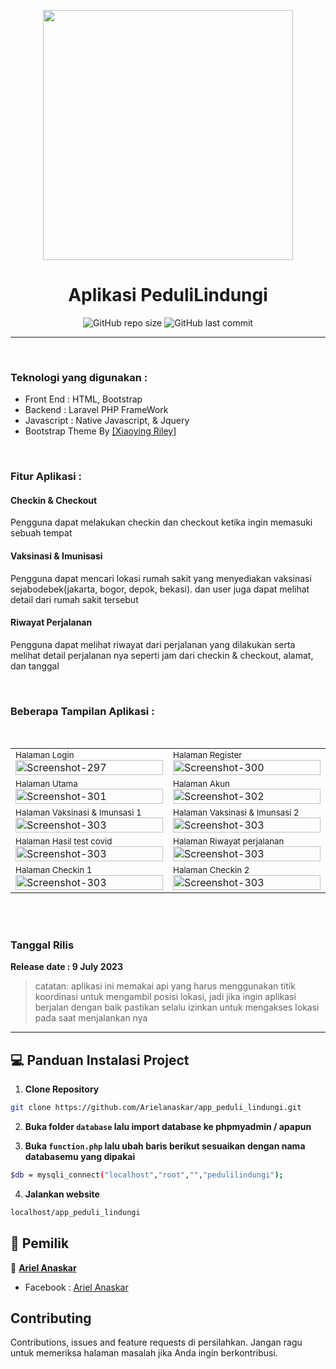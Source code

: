 <p align="center">
    <img src="https://i.ibb.co/Dk5MLbR/logo-pedulilindungi.png" width="400px">
</p>

<h1 align="center">Aplikasi PeduliLindungi</h1>

<span align="center">
    
![GitHub repo size](https://img.shields.io/github/repo-size/Arielanaskar/app_peduli_lindungi)
![GitHub last commit](https://img.shields.io/github/last-commit/Arielanaskar/app_peduli_lindungi)
    
</span>

<hr/>
<br/>
<h3>Teknologi yang digunakan :</h3>
<ul>
<li>Front End : HTML, Bootstrap</li>
<li>Backend : Laravel PHP FrameWork</li>
<li>Javascript : Native Javascript, & Jquery</li>
<li>Bootstrap Theme By <a href='https://themes.3rdwavemedia.com/'>[Xiaoying Riley]</a></li>
</ul>
<br/>
<h3>Fitur Aplikasi :</h3>
<h4>Checkin & Checkout</h4>
    <p>Pengguna dapat melakukan checkin dan checkout ketika ingin memasuki sebuah tempat</p
<br>
<h4>Vaksinasi & Imunisasi</h4>
    <p>Pengguna dapat mencari lokasi rumah sakit yang menyediakan vaksinasi sejabodebek(jakarta, bogor, depok, bekasi). dan user juga dapat melihat detail dari rumah sakit tersebut</p
<br>
<h4>Riwayat Perjalanan</h4>
    <p>Pengguna dapat melihat riwayat dari perjalanan yang dilakukan serta melihat detail perjalanan nya seperti jam dari checkin & checkout, alamat, dan tanggal</p>
<br>
<h3>Beberapa Tampilan Aplikasi :</h3>
<br>
<table>
<tr>
    <td>
    <small>Halaman Login</small>
        <img src="https://i.ibb.co/NKJ80tH/Screenshot-404.png" alt="Screenshot-297" width="100%" border="0">
    </td>
    <td>
    <small>Halaman Register</small>
        <img src="https://i.ibb.co/tqV8rXh/Screenshot-405.png" alt="Screenshot-300" width="100%" border="0">   
    </td>
</tr>
<tr>
    <td>
        <small>Halaman Utama</small>
        <img src="https://i.ibb.co/RbbvwwR/Screenshot-395.png" alt="Screenshot-301" width="100%" border="0">
    </td>
     <td>
        <small>Halaman Akun</small>
        <img src="https://i.ibb.co/nbyPF9T/Screenshot-397.png" alt="Screenshot-302" width="100%" border="0">
    </td>
</tr>
<tr>
    <td>
        <small>Halaman Vaksinasi & Imunsasi 1</small>
        <img src="https://i.ibb.co/4s6dnr0/Screenshot-406.png" alt="Screenshot-303" width="100%" border="0">
    </td>
    <td>
        <small>Halaman Vaksinasi & Imunsasi 2</small>
        <img src="https://i.ibb.co/6DnhWY5/Screenshot-407.png" alt="Screenshot-303" width="100%" border="0">
    </td>
</tr>   
<tr>
    <td>
        <small>Halaman Hasil test covid</small>
        <img src="https://i.ibb.co/RymqvbG/Screenshot-408.png" alt="Screenshot-303" width="100%" border="0">
    </td>
    <td>
        <small>Halaman Riwayat perjalanan</small>
        <img src="https://i.ibb.co/0JC2Vk3/Screenshot-398.png" alt="Screenshot-303" width="100%" border="0">
    </td>
</tr>   
<tr>
    <td>
        <small>Halaman Checkin 1</small>
        <img src="https://i.ibb.co/S5SM79k/Screenshot-409.png" alt="Screenshot-303" width="100%" border="0">
    </td>
    <td>
        <small>Halaman Checkin 2</small>
        <img src="https://i.ibb.co/pdHxGtc/Screenshot-400.png" alt="Screenshot-303" width="100%" border="0">
    </td>
</tr>   
</table> 
<br><br>

### <p>Tanggal Rilis</p>
**Release date : 9 July 2023**
>catatan: aplikasi ini memakai api yang harus menggunakan titik koordinasi untuk mengambil posisi lokasi, jadi jika ingin aplikasi berjalan dengan baik pastikan selalu izinkan untuk mengakses lokasi pada saat menjalankan nya 
------------
## 💻 Panduan Instalasi Project

1. **Clone Repository**
```bash
git clone https://github.com/Arielanaskar/app_peduli_lindungi.git
```

2. **Buka folder ```database``` lalu import database ke phpmyadmin / apapun** 

3. **Buka ```function.php``` lalu ubah baris berikut sesuaikan dengan nama databasemu yang dipakai**
```bash
$db = mysqli_connect("localhost","root","","pedulilindungi");
```

4. **Jalankan website**
```bash
localhost/app_peduli_lindungi
```

## 🧑 Pemilik

👤  <a href="https://www.instagram.com/arilanaskar_/"> **Ariel Anaskar**</a>
- Facebook : <a href="https://web.facebook.com/ariel.anaskar.95"> Ariel Anaskar</a>

## Contributing
Contributions, issues and feature requests di persilahkan.
Jangan ragu untuk memeriksa halaman masalah jika Anda ingin berkontribusi.
